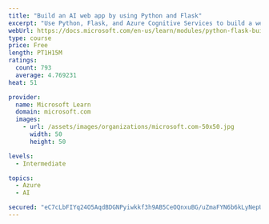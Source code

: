 ```yaml
---
title: "Build an AI web app by using Python and Flask"
excerpt: "Use Python, Flask, and Azure Cognitive Services to build a web app that incorporates AI"
webUrl: https://docs.microsoft.com/en-us/learn/modules/python-flask-build-ai-web-app/
type: course
price: Free
length: PT1H15M
ratings:
  count: 793
  average: 4.769231
heat: 51

provider:
  name: Microsoft Learn
  domain: microsoft.com
  images:
    - url: /assets/images/organizations/microsoft.com-50x50.jpg
      width: 50
      height: 50

levels:
  - Intermediate

topics:
  - Azure
  - AI

secured: "eC7cLbFIYq24O5AqdBDGNPyiwkkf3h9AB5CeOQnxuBG/uZmaFYN6b6kLyNepUi+Nn26MbRCecfDboSda2gxnIy7cGmYdiS1VoTdGLBTbJrnXcpCedagm8+YmQknCWYZOYfbeHvzoz2i6vh4T8747E8gIrF1yVB4Hvstni43drpMTWo1qKDP+YrmclcswstPoKtxzmWceiC1lGx3RtlHJt+qAlGYbaaUKOAgMf0UcRR09ixUV2ViPYhruInHM5Wfy97Xs+x+D61nxf8xoN6vsGhKg9tTSi704RYiFwxL3R973THEyoSHkdNHUPUroXSDq1GrrqfssII9QX17I9e5RIFqBITi0ZC6f/CdBXt6dISBI/xn5dMFWCwuFlHKI29B21Nu0ctDICiU5x0tQDGQE/CyOcTXkAez1KyNPOF8iIN8=;8nSXk/uBG18qcrZa/1kATA=="
---
```


